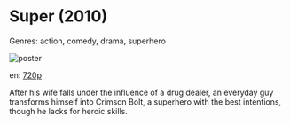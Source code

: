 # Super (2010)

Genres: action, comedy, drama, superhero

![poster](http://image.tmdb.org/t/p/w500/qAXS69fsP25KOmS722WY0GXSR83.jpg)

en:
  [720p](magnet:?xt=urn:btih:602DA42512677BF5EC0F222E0E4493099486B9E3&tr=udp://glotorrents.pw:6969/announce&tr=udp://tracker.opentrackr.org:1337/announce&tr=udp://torrent.gresille.org:80/announce&tr=udp://tracker.openbittorrent.com:80&tr=udp://tracker.coppersurfer.tk:6969&tr=udp://tracker.leechers-paradise.org:6969&tr=udp://p4p.arenabg.ch:1337&tr=udp://tracker.internetwarriors.net:1337)
  


After his wife falls under the influence of a drug dealer, an everyday guy transforms himself into Crimson Bolt, a superhero with the best intentions, though he lacks for heroic skills.